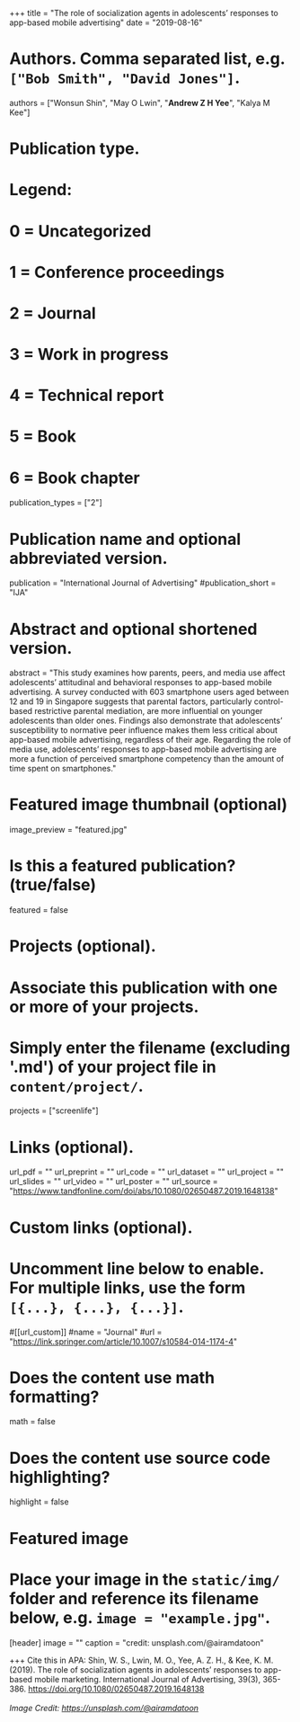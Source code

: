 +++
title = "The role of socialization agents in adolescents’ responses to app-based mobile advertising"
date = "2019-08-16"

# Authors. Comma separated list, e.g. `["Bob Smith", "David Jones"]`.

authors = ["Wonsun Shin", "May O Lwin", "**Andrew Z H Yee**", "Kalya M Kee"]

# Publication type.
# Legend:
# 0 = Uncategorized
# 1 = Conference proceedings
# 2 = Journal
# 3 = Work in progress
# 4 = Technical report
# 5 = Book
# 6 = Book chapter
publication_types = ["2"]

# Publication name and optional abbreviated version.
publication = "International Journal of Advertising"
#publication_short = "IJA"

# Abstract and optional shortened version.

abstract = "This study examines how parents, peers, and media use affect adolescents’ attitudinal and behavioral responses to app-based mobile advertising. A survey conducted with 603 smartphone users aged between 12 and 19 in Singapore suggests that parental factors, particularly control-based restrictive parental mediation, are more influential on younger adolescents than older ones. Findings also demonstrate that adolescents’ susceptibility to normative peer influence makes them less critical about app-based mobile advertising, regardless of their age. Regarding the role of media use, adolescents’ responses to app-based mobile advertising are more a function of perceived smartphone competency than the amount of time spent on smartphones."

# Featured image thumbnail (optional)
image_preview = "featured.jpg"

# Is this a featured publication? (true/false)
featured = false

# Projects (optional).
#   Associate this publication with one or more of your projects.
#   Simply enter the filename (excluding '.md') of your project file in `content/project/`.
projects = ["screenlife"]

# Links (optional).
url_pdf = ""
url_preprint = ""
url_code = ""
url_dataset = ""
url_project = ""
url_slides = ""
url_video = ""
url_poster = ""
url_source = "https://www.tandfonline.com/doi/abs/10.1080/02650487.2019.1648138"

# Custom links (optional).
#   Uncomment line below to enable. For multiple links, use the form `[{...}, {...}, {...}]`.
#[[url_custom]]
#name = "Journal"
#url = "https://link.springer.com/article/10.1007/s10584-014-1174-4"

# Does the content use math formatting?
math = false

# Does the content use source code highlighting?
highlight = false
  
# Featured image
# Place your image in the `static/img/` folder and reference its filename below, e.g. `image = "example.jpg"`.
[header]
image = ""
caption = "credit: unsplash.com/@airamdatoon"

+++
Cite this in APA: Shin, W. S., Lwin, M. O., Yee, A. Z. H., & Kee, K. M. (2019). The role of socialization agents in adolescents’ responses to app-based mobile marketing. International Journal of Advertising, 39(3), 365-386. https://doi.org/10.1080/02650487.2019.1648138
<br/>
<br/>
*Image Credit: https://unsplash.com/@airamdatoon*

